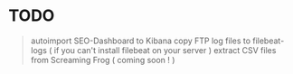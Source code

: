 # TODO

> autoimport SEO-Dashboard to Kibana
> copy FTP log files to filebeat-logs ( if you can't install filebeat on your server )
> extract CSV files from Screaming Frog ( coming soon ! )

